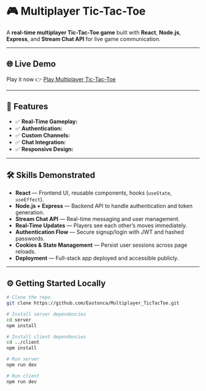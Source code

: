 # 🎮 Multiplayer Tic-Tac-Toe

A **real-time multiplayer Tic-Tac-Toe game** built with **React**, **Node.js**, **Express**, and **Stream Chat API** for live game communication. 

---

## 🌐 Live Demo

Play it now 👉 [Play Multiplayer Tic-Tac-Toe](https://realtimetictactoe-frontend.onrender.com)

---

## 🚀 Features

- ✅ **Real-Time Gameplay:** 
- ✅ **Authentication:**
- ✅ **Custom Channels:** 
- ✅ **Chat Integration:** 
- ✅ **Responsive Design:**

---

## 🛠️ Skills Demonstrated

- **React** — Frontend UI, reusable components, hooks (`useState`, `useEffect`).
- **Node.js + Express** — Backend API to handle authentication and token generation.
- **Stream Chat API** — Real-time messaging and user management.
- **Real-Time Updates** — Players see each other’s moves immediately.
- **Authentication Flow** — Secure signup/login with JWT and hashed passwords.
- **Cookies & State Management** — Persist user sessions across page reloads.
- **Deployment** — Full-stack app deployed and accessible publicly.
---

## ⚙️ Getting Started Locally

```bash
# Clone the repo
git clone https://github.com/Eastonca/Multiplayer_TicTacToe.git

# Install server dependencies
cd server
npm install

# Install client dependencies
cd ../client
npm install

# Run server
npm run dev

# Run client
npm run dev

